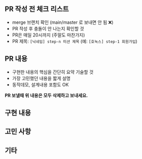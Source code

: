 ##  PR 작성 전 체크 리스트

* merge 브랜치 확인 (main/master 로 보내면 안 됨 :x:)
* PR 작성 후 충돌이 안 나는지 확인할 것
* PR은 매일 20시까지 (주말도 마찬가지)
* PR 제목: `[닉네임] step-n 미션 제목`  (예: `[호눅스] step-1 회원가입`)
 
## PR 내용

* 구현한 내용의 핵심을 간단히 요약 기술할 것
* 가장 고민했던 내용을 짧게 설명
* 동작데모, 설계내용 포함도 OK

**PR 보낼때 위 내용은 모두 삭제하고 보내세요.**

## 구현 내용

## 고민 사항

## 기타
